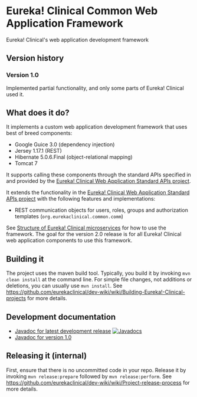 # Eureka! Clinical Common Web Application Framework
Eureka! Clinical's web application development framework

## Version history

### Version 1.0
Implemented partial functionality, and only some parts of Eureka! Clinical used it.

## What does it do?

It implements a custom web application development framework that uses best of breed components:
* Google Guice 3.0 (dependency injection)
* Jersey 1.17.1 (REST)
* Hibernate 5.0.6.Final (object-relational mapping)
* Tomcat 7

It supports calling these components through the standard APIs specified in and provided by the [Eureka! Clinical Web Application Standard APIs project](https://github.com/eurekaclinical/eurekaclinical-standard-apis).

It extends the functionality in the [Eureka! Clinical Web Application Standard APIs project](https://github.com/eurekaclinical/eurekaclinical-standard-apis) with the following features and implementations:
* REST communication objects for users, roles, groups and authorization templates (`org.eurekaclinical.common.comm`)


See [Structure of Eureka! Clinical microservices](https://github.com/eurekaclinical/dev-wiki/wiki/Structure-of-Eureka%21-Clinical-microservices) for how to use the framework. The goal for the version 2.0 release is for all Eureka! Clinical web application components to use this framework.

## Building it
The project uses the maven build tool. Typically, you build it by invoking `mvn clean install` at the command line. For simple file changes, not additions or deletions, you can usually use `mvn install`. See https://github.com/eurekaclinical/dev-wiki/wiki/Building-Eureka!-Clinical-projects for more details.

## Development documentation
* [Javadoc for latest development release](http://javadoc.io/doc/org.eurekaclinical/eurekaclinical-common) [![Javadocs](http://javadoc.io/badge/org.eurekaclinical/eurekaclinical-common.svg)](http://javadoc.io/doc/org.eurekaclinical/eurekaclinical-common)
* [Javadoc for version 1.0](http://javadoc.io/doc/org.eurekaclinical/eurekaclinical-common/1.0)

## Releasing it (internal)
First, ensure that there is no uncommitted code in your repo. Release it by invoking `mvn release:prepare` followed by `mvn release:perform`. See https://github.com/eurekaclinical/dev-wiki/wiki/Project-release-process for more details.
